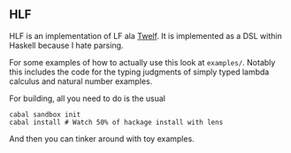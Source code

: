 ## HLF

HLF is an implementation of LF ala [Twelf][twelf]. It is implemented
as a DSL within Haskell because I hate parsing.

For some examples of how to actually use this look at
`examples/`. Notably this includes the code for the typing judgments
of simply typed lambda calculus and natural number examples.

For building, all you need to do is the usual

    cabal sandbox init
    cabal install # Watch 50% of hackage install with lens

And then you can tinker around with toy examples.

[twelf]: http://twelf.org
[bitbucket]: http://bitbucket.org/jozefg/hlf
